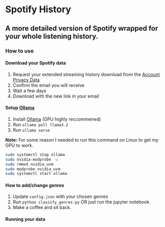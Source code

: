 # Spotify History

## A more detailed version of Spotify wrapped for your whole listening history.

### How to use

#### Download your Spotify data

1. Request your extended streaming history download from the [Account Privacy Data](https://www.spotify.com/uk/account/privacy/)
2. Confirm the email you will receive
3. Wait a few days
4. Download with the new link in your email

#### Setup [Ollama](https://github.com/ollama/ollama) 

1. Install [Ollama](https://github.com/ollama/ollama) (GPU highly reccommened)
2. Run `ollama pull llama3.2`
3. Run `ollama serve`

**Note:** For some reason I needed to run this command on Linux to get my GPU to work.

```bash
sudo systemctl stop ollama
sudo nvidia-modprobe -u
sudo rmmod nvidia_uvm
sudo modprobe nvidia_uvm
sudo systemctl start ollama
```

#### How to add/change genres

1. Update `config.json` with your chosen genres
2. Run `python classify_genres.py` OR just run the jupyter notebook.
2. Make a coffee and sit back.

#### Running your data